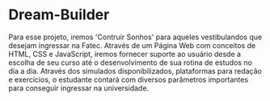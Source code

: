 # Dream-Builder
Para esse projeto, iremos 'Contruir Sonhos' para aqueles vestibulandos que desejam ingressar na Fatec. Através de um Página Web com conceitos de HTML, CSS e JavaScript, iremos fornecer suporte ao usuário desde a escolha de seu curso até o desenvolvimento de sua rotina de estudos no dia a dia. Através dos simulados disponibilizados, plataformas para redação e exercícios, o estudante contará com diversos parâmetros importantes para conseguir ingressar na universidade.
